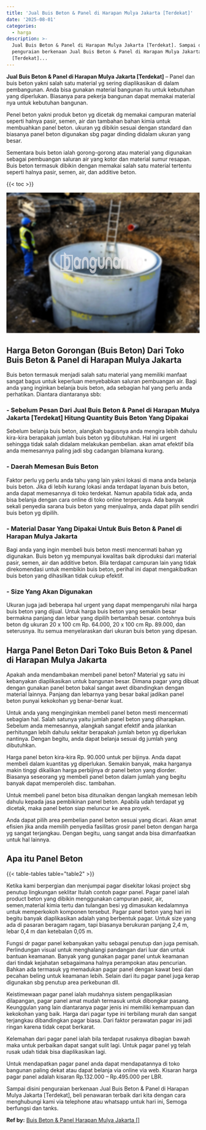 ```yaml
---
title: 'Jual Buis Beton & Panel di Harapan Mulya Jakarta [Terdekat]'
date: '2025-08-01'
categories:
  - harga
description: >-
  Jual Buis Beton & Panel di Harapan Mulya Jakarta [Terdekat]. Sampai disini
  penguraian berkenaan Jual Buis Beton & Panel di Harapan Mulya Jakarta
  [Terdekat]...
---
```


**Jual Buis Beton & Panel di Harapan Mulya Jakarta \[Terdekat\]** – Panel dan buis beton yakni salah satu material yg sering diaplikasikan di dalam pembangunan. Anda bisa gunakan material bangunan itu untuk kebutuhan yang diperlukan. Biasanya para pekerja bangunan dapat memakai material nya untuk kebutuhan bangunan.

Penel beton yakni produk beton yg dicetak dg memakai campuran material seperti halnya pasir, semen, air dan tambahan bahan kimia untuk membuahkan panel beton. ukuran yg dibikin sesuai dengan standard dan biasanya panel beton digunakan sbg pagar dinding didalam ukuran yang besar.

Sementara buis beton ialah gorong-gorong atau material yang digunakan sebagai pembuangan saluran air yang kotor dan material sumur resapan. Buis beton termasuk dibikin dengan memakai salah satu material tertentu seperti halnya pasir, semen, air, dan additive beton.

{{< toc >}}

![Jual Buis Beton & Panel di Harapan Mulya Jakarta [Terdekat]](/images/jual-panel-buis-beton-murah-43.png)

## Harga Beton Gorongan (Buis Beton) Dari Toko Buis Beton & Panel di Harapan Mulya Jakarta

Buis beton termasuk menjadi salah satu material yang memiliki manfaat sangat bagus untuk keperluan menyebabkan saluran pembuangan air. Bagi anda yang inginkan belanja buis beton, ada sebagian hal yang perlu anda perhatikan. Diantara diantaranya sbb:

### \- Sebelum Pesan Dari Jual Buis Beton & Panel di Harapan Mulya Jakarta \[Terdekat\] Hitung Quantity Buis Beton Yang Dipakai

Sebelum belanja buis beton, alangkah bagusnya anda mengira lebih dahulu kira-kira berapakah jumlah buis beton yg dibutuhkan. Hal ini urgent sehingga tidak salah didalam melakukan pembelian. akan amat efektif bila anda memesannya paling jadi sbg cadangan bilamana kurang.

### \- Daerah Memesan Buis Beton

Faktor perlu yg perlu anda tahu yang lain yakni lokasi di mana anda belanja buis beton. Jika di lebih kurang lokasi anda terdapat layanan buis beton, anda dapat memesannya di toko terdekat. Namun apabila tidak ada, anda bisa belanja dengan cara online di toko online terpercaya. Ada banyak sekali penyedia sarana buis beton yang menjualnya, anda dapat pilih sendiri buis beton yg dipilih.

### \- Material Dasar Yang Dipakai Untuk Buis Beton & Panel di Harapan Mulya Jakarta

Bagi anda yang ingin membeli buis beton mesti mencermati bahan yg digunakan. Buis beton yg mempunyai kwalitas baik diproduksi dari material pasir, semen, air dan additive beton. Bila terdapat campuran lain yang tidak direkomendasi untuk membikin buis beton, perihal ini dapat mengakibatkan buis beton yang dihasilkan tidak cukup efektif.

### \- Size Yang Akan Digunakan

Ukuran juga jadi beberapa hal urgent yang dapat mempengaruhi nilai harga buis beton yang dijual. Untuk harga buis beton yang semakin besar bermakna panjang dan lebar yang dipilih bertambah besar. contohnya buis beton dg ukuran 20 x 100 cm Rp. 64.000, 20 x 100 cm Rp. 89.000, dan seterusnya. Itu semua menyelaraskan dari ukuran buis beton yang dipesan.

## Harga Panel Beton Dari Toko Buis Beton & Panel di Harapan Mulya Jakarta

Apakah anda mendambakan membeli panel beton? Material yg satu ini kebanyakan diaplikasikan untuk bangunan besar. Dimana pagar yang dibuat dengan gunakan panel beton bakal sangat awet dibandingkan dengan material lainnya. Panjang dan lebarnya yang besar bakal jadikan panel beton punyai kekokohan yg benar-benar kuat.

Untuk anda yang menginginkan membeli panel beton mesti mencermati sebagian hal. Salah satunya yaitu jumlah panel beton yang diharapkan. Sebelum anda memesannya, alangkah sangat efektif anda jalankan perhitungan lebih dahulu sekitar berapakah jumlah beton yg diperlukan nantinya. Dengan begitu, anda dapat belanja sesuai dg jumlah yang dibutuhkan.

Harga panel beton kira-kira Rp. 90.000 untuk per bijinya. Anda dapat membeli dalam kuantitas yg diperlukan. Semakin banyak, maka harganya makin tinggi dikalikan harga perbijinya dr panel beton yang diorder. Biasanya seseorang yg membeli panel beton dalam jumlah yang begitu banyak dapat memperoleh disc. tambahan.

Untuk membeli panel beton bisa ditunaikan dengan langkah memesan lebih dahulu kepada jasa pembikinan panel beton. Apabila udah terdapat yg dicetak, maka panel beton siap meluncur ke area proyek.

Anda dapat pilih area pembelian panel beton sesuai yang dicari. Akan amat efisien jika anda memilih penyedia fasilitas grosir panel beton dengan harga yg sangat terjangkau. Dengan begitu, uang sangat anda bisa dimanfaatkan untuk hal lainnya.

## Apa itu Panel Beton

{{< table-tables table="table2" >}}

Ketika kami berpergian dan menjumpai pagar disekitar lokasi project sbg penutup lingkungan seklitar Itulah contoh pagar panel. Pagar panel ialah product beton yang dibikin menggunakan campuran pasir, air, semen,material kimia tertu dan tulangan besi yg dimasukan kedalamnya untuk memperkokoh komponen tersebut. Pagar panel beton yang hari ini begitu banyak diaplikasikan adalah yang berbentuk pagar. Untuk size yang ada di pasaran beragam ragam, tapi biasanya berukuran panjang 2,4 m, lebar 0,4 m dan ketebalan 0,05 m.

Fungsi dr pagar panel kebanyakan yaitu sebagai penutup dan juga pemisah. Perlindungan visual untuk menghalangi pandangan dari luar dan untuk bantuan keamanan. Banyak yang gunakan pagar panel untuk keamanan dari tindak kejahatan sebagaimana halnya perampokan atau pencurian. Bahkan ada termasuk yg memadukan pagar panel dengan kawat besi dan pecahan beling untuk keamanan lebih. Selain dari itu pagar panel juga kerap digunakan sbg penutup area perkebunan dll.

Keistimewaan pagar panel ialah mudahnya sistem pengaplikasian dilapangan, pagar panel amat mudah termasuk untuk dibongkar pasang. Keunggulan yang lain diantaranya pagar jenis ini memiliki kemampuan dan kekokohan yang baik. Harga dari pagar type ini terbilang murah dan sangat terjangkau dibandingkan pagar biasa. Dari faktor perawatan pagar ini jadi ringan karena tidak cepat berkarat.

Kelemahan dari pagar panel ialah bila terdapat rusaknya dibagian bawah maka untuk perbaikan dapat sangat sulit lagi. Untuk pagar panel yg telah rusak udah tidak bisa diaplikasikan lagi.

Untuk mendapatkan pagar panel anda dapat mendapatannya di toko bangunan paling dekat atau dapat belanja via online via web. Kisaran harga pagar panel adalah kisaran Rp.132.000 – Rp.495.000 per LBR.

Sampai disini penguraian berkenaan Jual Buis Beton & Panel di Harapan Mulya Jakarta \[Terdekat\], beli penawaran terbaik dari kita dengan cara menghubungi kami via telephone atau whatsapp untuk hari ini, Semoga berfungsi dan tanks.

**Ref by:** [Buis Beton & Panel Harapan Mulya Jakarta []](https://id.wikipedia.org/wiki/Buis)

